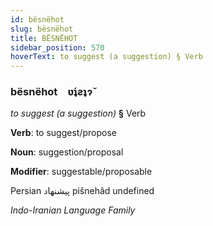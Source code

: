 ```yaml
---
id: bësnëhot
slug: bësnëhot
title: BËSNËHOT
sidebar_position: 570
hoverText: to suggest (a suggestion) § Verb
---
```


### bësnëhot&emsp;<span kind="abugida">ʋ́ʇƨʇɂ̆</span>

*to suggest (a suggestion)* **§** Verb

**Verb**: to suggest/propose

**Noun**: suggestion/proposal

**Modifier**: suggestable/proposable

Persian پیشنهاد pišnehâd undefined

*Indo-Iranian Language Family*